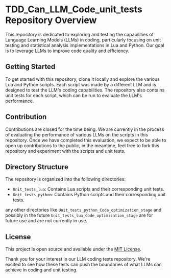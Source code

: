 # TDD_Can_LLM_Code_unit_tests Repository Overview

This repository is dedicated to exploring and testing the capabilities of Language Learning Models (LLMs) in coding, particularly focusing on unit testing and statistical analysis implementations in Lua and Python. Our goal is to leverage LLMs to improve code quality and efficiency.

## Getting Started

To get started with this repository, clone it locally and explore the various Lua and Python scripts. Each script was made by a different LLM and is designed to test the LLM's coding capabilities. The repository also contains unit tests for each script, which can be run to evaluate the LLM's performance.

## Contribution

Contributions are closed for the time being. We are currently in the process of evaluating the performance of various LLMs on the scripts in this repository. Once we have completed this evaluation, we expect to be able to open up contributions to the public, in the meantime, feel free to fork this repository and experiment with the scripts and unit tests.

## Directory Structure

The repository is organized into the following directories:

- `Unit_tests_lua`: Contains Lua scripts and their corresponding unit tests.
- `Unit_tests_python`: Contains Python scripts and their corresponding unit tests.

any other directories like `Unit_tests_python_Code_optimization_stage` and possibly in the future `Unit_tests_lua_Code_optimization_stage` are for future use and are not currently in use.

## License

This project is open source and available under the [MIT License](LICENSE).

Thank you for your interest in our LLM coding tests repository. We're excited to see how these tests can push the boundaries of what LLMs can achieve in coding and unit testing.
